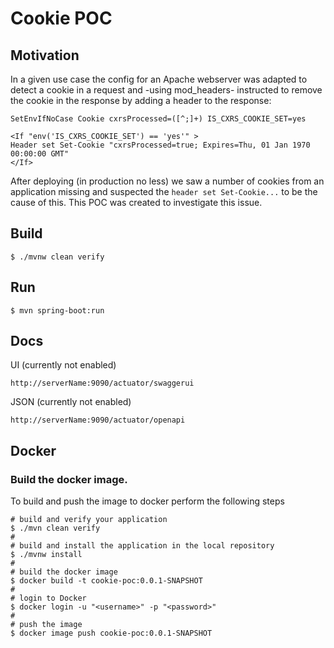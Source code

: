 # Cookie POC

## Motivation
In a given use case the config for an Apache webserver was adapted to
detect a cookie in a request and -using mod_headers- instructed to
remove the cookie in the response by adding a header to the response:

```
SetEnvIfNoCase Cookie cxrsProcessed=([^;]+) IS_CXRS_COOKIE_SET=yes

<If "env('IS_CXRS_COOKIE_SET') == 'yes'" >
Header set Set-Cookie "cxrsProcessed=true; Expires=Thu, 01 Jan 1970 00:00:00 GMT"
</If>
```
After deploying (in production no less) we saw a number of cookies from an application
missing and suspected the `header set Set-Cookie...` to be the cause of this. This POC
was created to investigate this issue.

## Build

```shell
$ ./mvnw clean verify
```

## Run

```shell
$ mvn spring-boot:run
```

## Docs

UI (currently not enabled)

```
http://serverName:9090/actuator/swaggerui
```

JSON (currently not enabled)

```
http://serverName:9090/actuator/openapi
```

## Docker

### Build the docker image.

To build and push the image to docker perform the following steps

```shell
# build and verify your application
$ ./mvn clean verify
#
# build and install the application in the local repository
$ ./mvnw install
#
# build the docker image
$ docker build -t cookie-poc:0.0.1-SNAPSHOT
#
# login to Docker
$ docker login -u "<username>" -p "<password>"
#
# push the image
$ docker image push cookie-poc:0.0.1-SNAPSHOT
```
